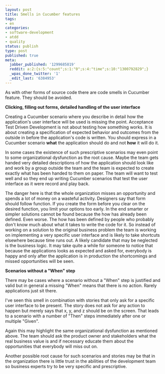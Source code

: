 ```yaml
---
layout: post
title: Smells in Cucumber features
tags:
- en
categories:
- software-development
- atdd
- quality
status: publish
type: post
published: true
meta:
  jabber_published: '1299685819'
  reddit: a:2:{s:5:"count";s:1:"0";s:4:"time";s:10:"1300792829";}
  _wpas_done_twitter: '1'
  _edit_last: '6384953'
---
```

As with other forms of source code there are code smells in Cucumber feature. They should be avoided.

<strong>Clicking, filling out forms, detailed handling of the user interface</strong>

Creating a Cucumber scenario where you describe in detail how the application's user interface will be used is missing the point. Acceptance Test Driven Development is not about testing how something works. It is about creating a specification of expected behavior and outcomes from the outside in before the application's code is written. You should express in a Cucumber scenario <strong>what</strong> the application should do and not <strong>how</strong> it will do it.

In some cases the existence of such prescriptive scenarios may even point to some organizational dysfunction as the root cause. Maybe the team gets handed very detailed descriptions of how the application should look like and work by a group outside the team and the team is expected to create exactly what has been handed to them on paper. The team will want to test well and so they end up writing Cucumber scenarios that test the user interface as it were record and play back.

The danger here is that the whole organization misses an opportunity and spends a lot of money on a wasteful activity. Designers say that form should follow function. If you create the form before you clear on the desired function, you limit your options too early. In the end smarter or simpler solutions cannot be found because the how has already been defined. Even worse. The how has been defined by people who probably don't know much about what it takes to write the code for it. So instead of working on a solution to the original business problem the team is working on implementing a very specific user interface and is likely to take shortcuts elsewhere because time runs out. A likely candidate that may be neglected is the business logic. It may take quite a while for someone to notice that because the applications looks as expected and asked for, everybody is happy and only after the application is in production the shortcomings and missed opportunities will be seen.

<strong>Scenarios without a "When" step</strong>

There may be cases where a scenario without a "When" step is justified and valid but in general a missing "When" means that there is no action. Rarely applications just sit there.

I've seen this smell in combination with stories that only ask for a specific user interface to be present. The story does not ask for any action to happen but merely says that x, y, and z should be on the screen. That leads to a scenario with a number of "Then" steps immediately after one or multiple "Given".

Again this may highlight the same organizational dysfunction as mentioned above. The team should ask the product owner and stakeholders what the real business value is and if necessary educate them about the opportunities that everybody will miss out on.

Another possible root cause for such scenarios and stories may be that in the organization there is little trust in the abilities of the development team so business experts try to be very specific and prescriptive.
